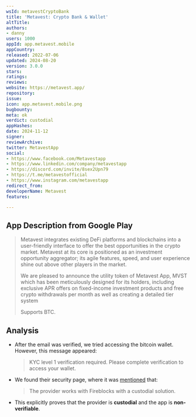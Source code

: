 ```yaml
---
wsId: metavestCryptoBank
title: 'Metavest: Crypto Bank & Wallet'
altTitle: 
authors:
- danny
users: 1000
appId: app.metavest.mobile
appCountry: 
released: 2022-07-06
updated: 2024-08-20
version: 3.0.0
stars: 
ratings: 
reviews: 
website: https://metavest.app/
repository: 
issue: 
icon: app.metavest.mobile.png
bugbounty: 
meta: ok
verdict: custodial
appHashes: 
date: 2024-11-12
signer: 
reviewArchive: 
twitter: MetavestApp
social:
- https://www.facebook.com/Metavestapp
- https://www.linkedin.com/company/metavestapp
- https://discord.com/invite/8sex2Upn79
- https://t.me/metavestofficial
- https://www.instagram.com/metavestapp
redirect_from: 
developerName: Metavest
features: 

---
```


## App Description from Google Play

  > Metavest integrates existing DeFi platforms and blockchains into a user-friendly interface to offer the best opportunities in the crypto market. Metavest at its core is positioned as an investment opportunity aggregator; its agile features, speed, and user experience shine out above other players in the market.
  >
  > We are pleased to announce the utility token of Metavest App, MVST which has been meticulously designed for its holders, including exclusive APR offers on fixed-income investment products and free crypto withdrawals per month as well as creating a detailed tier system
  >
  > Supports BTC.

## Analysis 

- After the email was verified, we tried accessing the bitcoin wallet. However, this message appeared:
  > KYC level 1 verification required. Please complete verification to access your wallet.
- We found their security page, where it was [mentioned](https://metavest.app/security) that:
  > The provider works with Fireblocks with a custodial solution.
- This explicitly proves that the provider is **custodial** and the app is **non-verifiable**.
